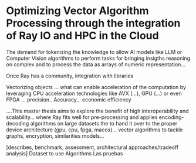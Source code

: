 # Optimizing Vector Algorithm Processing through the integration of Ray IO and HPC in the Cloud


The demand for tokenizing the knowledge to allow AI models like LLM or Computer Vision algorithms to perform tasks for bringing insigths reasoning on complex and  to process the data as arrays of numeric representation… 

Once Ray has a community, integration with libraries 

Vectorizing objects ... what can enable acceleration of the computation by leveraging CPU acceleration technologies like AVX (...), GPU (...) or even FPGA … precision.. Accuracy… economic efficiency

….This master thesis aims to explore the benefit of high interoperability and scalability… where Ray fits well for pre-processing and applies encoding-decoding algorithms on large datasets the to hand it over to the proper device architecture (gpu, cpu, fpga, macos)... vector algorithms to tackle graphs, encryption, similarities models… 

[describes, benchmark, assessment, architectural approaches/tradeoff analysis]
Dataset to use
Algorithms
Las pruebas
